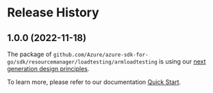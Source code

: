 # Release History

## 1.0.0 (2022-11-18)

The package of `github.com/Azure/azure-sdk-for-go/sdk/resourcemanager/loadtesting/armloadtesting` is using our [next generation design principles](https://azure.github.io/azure-sdk/general_introduction.html).

To learn more, please refer to our documentation [Quick Start](https://aka.ms/azsdk/go/mgmt).